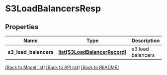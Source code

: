 # S3LoadBalancersResp

## Properties
Name | Type | Description | Notes
------------ | ------------- | ------------- | -------------
**s3_load_balancers** | [**list[S3LoadBalancerRecord]**](S3LoadBalancerRecord.md) | s3 load balancers | 

[[Back to Model list]](../README.md#documentation-for-models) [[Back to API list]](../README.md#documentation-for-api-endpoints) [[Back to README]](../README.md)


